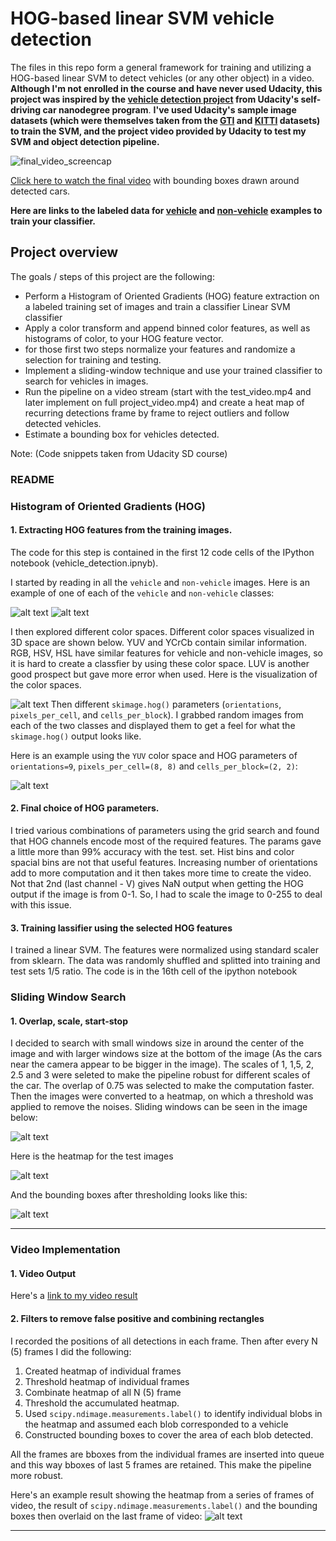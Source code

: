 # HOG-based linear SVM vehicle detection

The files in this repo form a general framework for training and utilizing a HOG-based linear SVM to detect vehicles (or any other object) in a video. **Although I'm not enrolled in the course and have never used Udacity, this project was inspired by the [vehicle detection project](https://github.com/udacity/CarND-Vehicle-Detection) from Udacity's self-driving car nanodegree program**. 
**I've used Udacity's sample image datasets (which were themselves taken from the [GTI](http://www.gti.ssr.upm.es/data/Vehicle_database.html) and [KITTI](http://www.cvlibs.net/datasets/kitti/eval_tracking.php) datasets) to train the SVM, and the project video provided by Udacity to test my SVM and object detection pipeline.**

![final_video_screencap](https://github.com/vaibhavhariaramani/hog--svm-vehicle-detector-and-Object-Detection/blob/master/images/final_bounding_boxes.png)

[Click here to watch the final video](https://youtu.be/HsH_-zP4vfQ) with bounding boxes drawn around detected cars.

**﻿Here are links to the labeled data for [vehicle](https://s3.amazonaws.com/udacity-sdc/Vehicle_Tracking/vehicles.zip) and [non-vehicle](https://s3.amazonaws.com/udacity-sdc/Vehicle_Tracking/non-vehicles.zip) examples to train your classifier.**

## Project overview
The goals / steps of this project are the following:

* Perform a Histogram of Oriented Gradients (HOG) feature extraction on a labeled training set of images and train a classifier Linear SVM classifier
* Apply a color transform and append binned color features, as well as histograms of color, to your HOG feature vector. 
* for those first two steps normalize your features and randomize a selection for training and testing.
* Implement a sliding-window technique and use your trained classifier to search for vehicles in images.
* Run the pipeline on a video stream (start with the test_video.mp4 and later implement on full project_video.mp4) and create a heat map of recurring detections frame by frame to reject outliers and follow detected vehicles.
* Estimate a bounding box for vehicles detected.

Note: (Code snippets taken from Udacity SD course)

[//]: # (Image References)
[image1]: ./results/output_images/car_not_car.png
[image2]: ./results/output_images/HOG_example.png
[image3]: ./results/output_images/sliding_windows.png
[image5]: ./results/output_images/bboxes_and_heat.png
[image7]: ./results/output_images/output_bboxes.png
[image8]: ./results/output_images/video_frame.png
[image9]: ./results/output_images/colorspace_yuv.png
[image10]: ./results/output_images/not_car.png
[video1]: ./results/output_videos/project_video.mp4


### README

### Histogram of Oriented Gradients (HOG)

#### 1. Extracting HOG features from the training images.

The code for this step is contained in the first 12 code cells of the IPython notebook (vehicle_detection.ipnyb). 

I started by reading in all the `vehicle` and `non-vehicle` images.  Here is an example of one of each of the `vehicle` and `non-vehicle` classes:

![alt text][image1]
![alt text][image10]

I then explored different color spaces. Different color spaces visualized in 3D space are shown below. YUV and YCrCb contain similar information. RGB, HSV, HSL have similar features for vehicle and non-vehicle images, so it is hard to create a classfier by using these color space. LUV is another good prospect but gave more error when used. Here is the visualization of the color spaces.

![alt text][image9]
Then different `skimage.hog()` parameters (`orientations`, `pixels_per_cell`, and `cells_per_block`).  I grabbed random images from each of the two classes and displayed them to get a feel for what the `skimage.hog()` output looks like.

Here is an example using the `YUV` color space and HOG parameters of `orientations=9`, `pixels_per_cell=(8, 8)` and `cells_per_block=(2, 2)`:

![alt text][image2]

#### 2. Final choice of HOG parameters.

I tried various combinations of parameters using the grid search and found that HOG channels encode most of the required features. The params gave a little more than 99% accuracy with the test. set. 
Hist bins and color spacial bins are not that useful features. Increasing number of orientations add to more computation and it then takes more time to create the video. 
Not that 2nd (last channel - V) gives NaN output when getting the HOG output if the image is from 0-1. So, I had to scale the image to 0-255 to deal with this issue.

#### 3. Training lassifier using the selected HOG features

I trained a linear SVM. The features were normalized using standard scaler from sklearn. The data was randomly shuffled and splitted into training and test sets 1/5 ratio. The code is in the 16th cell of the ipython notebook

### Sliding Window Search

#### 1. Overlap, scale, start-stop

I decided to search with small windows size in around the center of the image and with larger windows size at the bottom of the image (As the cars near the camera appear to be bigger in the image). The scales of 1, 1,5, 2, 2.5 and 3 were seleted to make the pipeline robust for different scales of the car. The overlap of 0.75 was selected to make the computation faster. Then the images were converted to a heatmap, on which a threshold was applied to remove the noises. Sliding windows can be seen in the image below:

![alt text][image3]

Here is the heatmap for the test images

![alt text][image5]

And the bounding boxes after thresholding looks like this:

![alt text][image7]

---

### Video Implementation

#### 1. Video Output
Here's a [link to my video result][video1]


#### 2. Filters to remove false positive and combining rectangles

I recorded the positions of all detections in each frame. Then after every N (5) frames I did the following: 
1. Created heatmap of individual frames
2. Threshold heatmap of individual frames
3. Combinate heatmap of all N (5) frame
4. Threshold the accumulated heatmap. 
5. Used `scipy.ndimage.measurements.label()` to identify individual blobs in the heatmap and assumed each blob corresponded to a vehicle
6. Constructed bounding boxes to cover the area of each blob detected. 

All the frames are bboxes from the individual frames are inserted into queue and this way bboxes of last 5 frames are retained. This make the pipeline more robust. 

Here's an example result showing the heatmap from a series of frames of video, the result of `scipy.ndimage.measurements.label()` and the bounding boxes then overlaid on the last frame of video:
![alt text][image8]

---
